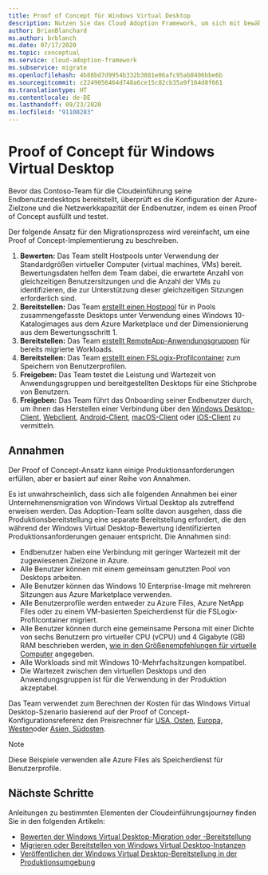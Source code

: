 ```yaml
---
title: Proof of Concept für Windows Virtual Desktop
description: Nutzen Sie das Cloud Adoption Framework, um sich mit bewährten Methoden zum Abschließen und Testen eines Proof of Concept für Windows Virtual Desktop vertraut zu machen.
author: BrianBlanchard
ms.author: brblanch
ms.date: 07/17/2020
ms.topic: conceptual
ms.service: cloud-adoption-framework
ms.subservice: migrate
ms.openlocfilehash: 4b88bd7d9954b332b3881e06afc95ab8406bbe6b
ms.sourcegitcommit: c2249056464d748a6ce15c82cb35a9f164d8f661
ms.translationtype: HT
ms.contentlocale: de-DE
ms.lasthandoff: 09/23/2020
ms.locfileid: "91108283"
---
```

<!-- cSpell:ignore FSLogix onboards remoteapp macos -->

# <a name="windows-virtual-desktop-proof-of-concept"></a>Proof of Concept für Windows Virtual Desktop

Bevor das Contoso-Team für die Cloudeinführung seine Endbenutzerdesktops bereitstellt, überprüft es die Konfiguration der Azure-Zielzone und die Netzwerkkapazität der Endbenutzer, indem es einen Proof of Concept ausfüllt und testet.

Der folgende Ansatz für den Migrationsprozess wird vereinfacht, um eine Proof of Concept-Implementierung zu beschreiben.

1. **Bewerten:** Das Team stellt Hostpools unter Verwendung der Standardgrößen virtueller Computer (virtual machines, VMs) bereit. Bewertungsdaten helfen dem Team dabei, die erwartete Anzahl von gleichzeitigen Benutzersitzungen und die Anzahl der VMs zu identifizieren, die zur Unterstützung dieser gleichzeitigen Sitzungen erforderlich sind.
2. **Bereitstellen:** Das Team [erstellt einen Hostpool](/azure/virtual-desktop/create-host-pools-azure-marketplace) für in Pools zusammengefasste Desktops unter Verwendung eines Windows 10-Katalogimages aus dem Azure Marketplace und der Dimensionierung aus dem Bewertungsschritt 1.
3. **Bereitstellen:** Das Team [erstellt RemoteApp-Anwendungsgruppen](/azure/virtual-desktop/manage-app-groups#create-a-remoteapp-group) für bereits migrierte Workloads.
4. **Bereitstellen:** Das Team [erstellt einen FSLogix-Profilcontainer](/azure/virtual-desktop/create-host-pools-user-profile) zum Speichern von Benutzerprofilen.
5. **Freigeben:** Das Team testet die Leistung und Wartezeit von Anwendungsgruppen und bereitgestellten Desktops für eine Stichprobe von Benutzern.
6. **Freigeben:** Das Team führt das Onboarding seiner Endbenutzer durch, um ihnen das Herstellen einer Verbindung über den [Windows Desktop-Client](/azure/virtual-desktop/connect-windows-7-and-10), [Webclient](/azure/virtual-desktop/connect-web), [Android-Client](/azure/virtual-desktop/connect-android), [macOS-Client](/azure/virtual-desktop/connect-macos) oder [iOS-Client](/azure/virtual-desktop/connect-ios) zu vermitteln.

## <a name="assumptions"></a>Annahmen

Der Proof of Concept-Ansatz kann einige Produktionsanforderungen erfüllen, aber er basiert auf einer Reihe von Annahmen.

Es ist unwahrscheinlich, dass sich alle folgenden Annahmen bei einer Unternehmensmigration von Windows Virtual Desktop als zutreffend erweisen werden. Das Adoption-Team sollte davon ausgehen, dass die Produktionsbereitstellung eine separate Bereitstellung erfordert, die den während der Windows Virtual Desktop-Bewertung identifizierten Produktionsanforderungen genauer entspricht. Die Annahmen sind:

- Endbenutzer haben eine Verbindung mit geringer Wartezeit mit der zugewiesenen Zielzone in Azure.
- Alle Benutzer können mit einem gemeinsam genutzten Pool von Desktops arbeiten.
- Alle Benutzer können das Windows&nbsp;10 Enterprise-Image mit mehreren Sitzungen aus Azure Marketplace verwenden.
- Alle Benutzerprofile werden entweder zu Azure Files, Azure NetApp Files oder zu einem VM-basierten Speicherdienst für die FSLogix-Profilcontainer migriert.
- Alle Benutzer können durch eine gemeinsame Persona mit einer Dichte von sechs Benutzern pro virtueller CPU (vCPU) und 4&nbsp;Gigabyte (GB) RAM beschrieben werden, [wie in den Größenempfehlungen für virtuelle Computer](/windows-server/remote/remote-desktop-services/virtual-machine-recs#multi-session-recommendations) angegeben.
- Alle Workloads sind mit Windows&nbsp;10-Mehrfachsitzungen kompatibel.
- Die Wartezeit zwischen den virtuellen Desktops und den Anwendungsgruppen ist für die Verwendung in der Produktion akzeptabel.

Das Team verwendet zum Berechnen der Kosten für das Windows Virtual Desktop-Szenario basierend auf der Proof of Concept-Konfigurationsreferenz den Preisrechner für [USA, Osten](https://azure.com/e/448606254c9a44f88798892bb8e0ef3c), [Europa, Westen](https://azure.com/e/61a376d5f5a641e8ac31d1884ade9e55)oder [Asien, Südosten](https://azure.com/e/7cf555068922461587d0aa99a476f926).
> [!NOTE]
> Diese Beispiele verwenden alle Azure Files als Speicherdienst für Benutzerprofile.

## <a name="next-steps"></a>Nächste Schritte

Anleitungen zu bestimmten Elementen der Cloudeinführungsjourney finden Sie in den folgenden Artikeln:

- [Bewerten der Windows Virtual Desktop-Migration oder -Bereitstellung](./migrate-assess.md)
- [Migrieren oder Bereitstellen von Windows Virtual Desktop-Instanzen](./migrate-deploy.md)
- [Veröffentlichen der Windows Virtual Desktop-Bereitstellung in der Produktionsumgebung](./migrate-release.md)
